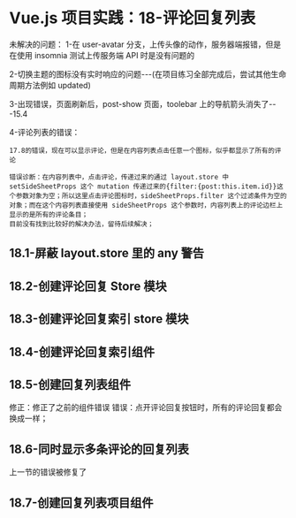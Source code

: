 # Vue.js 项目实践：18-评论回复列表

未解决的问题：
1-在 user-avatar 分支，上传头像的动作，服务器端报错，但是在使用 insomnia 测试上传服务端 API 时是没有问题的

2-切换主题的图标没有实时响应的问题---(在项目练习全部完成后，尝试其他生命周期方法例如 updated)

3-出现错误，页面刷新后，post-show 页面，toolebar 上的导航箭头消失了---15.4

4-评论列表的错误：

    17.8的错误，现在可以显示评论，但是在内容列表点击任意一个图标，似乎都显示了所有的评论

    错误诊断：在内容列表中，点击评论，传递过来的通过 layout.store 中 setSideSheetProps 这个 mutation 传递过来的{filter:{post:this.item.id}}这个参数对象为空；所以这里点击评论图标时，sideSheetProps.filter 这个过滤条件为空的对象；而在这个内容列表直接使用 sideSheetProps 这个参数时，内容列表上的评论边栏上显示的是所有的评论条目；
    目前没有找到比较好的解决办法，留待后续解决；

## 18.1-屏蔽 layout.store 里的 any 警告

## 18.2-创建评论回复 Store 模块

## 18.3-创建评论回复索引 store 模块

## 18.4-创建评论回复索引组件

## 18.5-创建回复列表组件

修正：修正了之前的组件错误
错误：点开评论回复按钮时，所有的评论回复都会换成一样；

## 18.6-同时显示多条评论的回复列表

上一节的错误被修复了

## 18.7-创建回复列表项目组件
